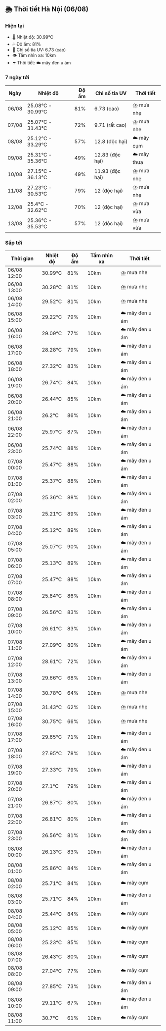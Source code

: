 ## 🌦️ Thời tiết Hà Nội (06/08)

### Hiện tại

- 🌡️ Nhiệt độ: 30.99℃
- 💦 Độ ẩm: 81%
- 🌟 Chỉ số tia UV: 6.73 (cao)
- 👁️ Tầm nhìn xa: 10km
- ☂️ Thời tiết: ☁️ mây đen u ám

### 7 ngày tới

| Ngày | Nhiệt độ | Độ ẩm | Chỉ số tia UV | Thời tiết |
| --- | --- | --- | --- | --- |
| 06/08 | 25.08℃ - 30.99℃ | 81% | 6.73 (cao) | ⛈️ mưa nhẹ |
| 07/08 | 25.07℃ - 31.43℃ | 72% | 9.71 (rất cao) | ⛈️ mưa nhẹ |
| 08/08 | 25.12℃ - 33.29℃ | 57% | 12.8 (độc hại) | ☁️ mây cụm |
| 09/08 | 25.31℃ - 35.36℃ | 49% | 12.83 (độc hại) | ☁️ mây thưa |
| 10/08 | 27.15℃ - 36.13℃ | 49% | 11.93 (độc hại) | ⛈️ mưa nhẹ |
| 11/08 | 27.23℃ - 30.53℃ | 79% | 12 (độc hại) | ⛈️ mưa nhẹ |
| 12/08 | 25.4℃ - 32.62℃ | 70% | 12 (độc hại) | ⛈️ mưa vừa |
| 13/08 | 25.36℃ - 35.53℃ | 57% | 12 (độc hại) | ⛈️ mưa vừa |

### Sắp tới

| Thời gian | Nhiệt độ | Độ ẩm | Tầm nhìn xa | Thời tiết |
| --- | --- | --- | --- | --- |
| 06/08 12:00 | 30.99℃ | 81% | 10km | ⛈️ mưa nhẹ |
| 06/08 13:00 | 30.28℃ | 81% | 10km | ⛈️ mưa nhẹ |
| 06/08 14:00 | 29.52℃ | 81% | 10km | ⛈️ mưa nhẹ |
| 06/08 15:00 | 29.22℃ | 79% | 10km | ☁️ mây đen u ám |
| 06/08 16:00 | 29.09℃ | 77% | 10km | ☁️ mây đen u ám |
| 06/08 17:00 | 28.28℃ | 79% | 10km | ☁️ mây đen u ám |
| 06/08 18:00 | 27.32℃ | 83% | 10km | ☁️ mây đen u ám |
| 06/08 19:00 | 26.74℃ | 84% | 10km | ☁️ mây đen u ám |
| 06/08 20:00 | 26.44℃ | 85% | 10km | ☁️ mây đen u ám |
| 06/08 21:00 | 26.2℃ | 86% | 10km | ☁️ mây đen u ám |
| 06/08 22:00 | 25.97℃ | 87% | 10km | ☁️ mây đen u ám |
| 06/08 23:00 | 25.74℃ | 88% | 10km | ☁️ mây đen u ám |
| 07/08 00:00 | 25.47℃ | 88% | 10km | ☁️ mây đen u ám |
| 07/08 01:00 | 25.37℃ | 88% | 10km | ☁️ mây đen u ám |
| 07/08 02:00 | 25.36℃ | 88% | 10km | ☁️ mây đen u ám |
| 07/08 03:00 | 25.21℃ | 89% | 10km | ☁️ mây đen u ám |
| 07/08 04:00 | 25.12℃ | 89% | 10km | ☁️ mây đen u ám |
| 07/08 05:00 | 25.07℃ | 90% | 10km | ☁️ mây đen u ám |
| 07/08 06:00 | 25.13℃ | 89% | 10km | ☁️ mây đen u ám |
| 07/08 07:00 | 25.47℃ | 88% | 10km | ☁️ mây đen u ám |
| 07/08 08:00 | 25.84℃ | 86% | 10km | ☁️ mây đen u ám |
| 07/08 09:00 | 26.56℃ | 83% | 10km | ☁️ mây đen u ám |
| 07/08 10:00 | 26.61℃ | 83% | 10km | ☁️ mây đen u ám |
| 07/08 11:00 | 27.09℃ | 80% | 10km | ☁️ mây đen u ám |
| 07/08 12:00 | 28.61℃ | 72% | 10km | ☁️ mây đen u ám |
| 07/08 13:00 | 29.66℃ | 68% | 10km | ☁️ mây đen u ám |
| 07/08 14:00 | 30.78℃ | 64% | 10km | ⛈️ mưa nhẹ |
| 07/08 15:00 | 31.43℃ | 62% | 10km | ⛈️ mưa nhẹ |
| 07/08 16:00 | 30.75℃ | 66% | 10km | ⛈️ mưa nhẹ |
| 07/08 17:00 | 29.65℃ | 71% | 10km | ☁️ mây đen u ám |
| 07/08 18:00 | 27.95℃ | 78% | 10km | ☁️ mây đen u ám |
| 07/08 19:00 | 27.33℃ | 79% | 10km | ☁️ mây đen u ám |
| 07/08 20:00 | 27.1℃ | 79% | 10km | ☁️ mây đen u ám |
| 07/08 21:00 | 26.87℃ | 80% | 10km | ☁️ mây đen u ám |
| 07/08 22:00 | 26.81℃ | 80% | 10km | ☁️ mây đen u ám |
| 07/08 23:00 | 26.56℃ | 81% | 10km | ☁️ mây đen u ám |
| 08/08 00:00 | 26.13℃ | 83% | 10km | ☁️ mây đen u ám |
| 08/08 01:00 | 25.86℃ | 84% | 10km | ☁️ mây đen u ám |
| 08/08 02:00 | 25.71℃ | 84% | 10km | ☁️ mây cụm |
| 08/08 03:00 | 25.71℃ | 84% | 10km | ☁️ mây đen u ám |
| 08/08 04:00 | 25.44℃ | 84% | 10km | ☁️ mây cụm |
| 08/08 05:00 | 25.12℃ | 85% | 10km | ☁️ mây cụm |
| 08/08 06:00 | 25.23℃ | 85% | 10km | ☁️ mây cụm |
| 08/08 07:00 | 26.43℃ | 80% | 10km | ☁️ mây cụm |
| 08/08 08:00 | 27.04℃ | 77% | 10km | ☁️ mây cụm |
| 08/08 09:00 | 27.85℃ | 73% | 10km | ☁️ mây đen u ám |
| 08/08 10:00 | 29.11℃ | 67% | 10km | ☁️ mây đen u ám |
| 08/08 11:00 | 30.7℃ | 61% | 10km | ☁️ mây cụm |
